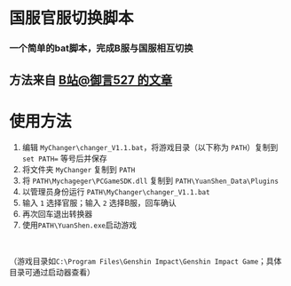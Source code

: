# 国服官服切换脚本
### 一个简单的bat脚本，完成B服与国服相互切换

## 方法来自 [B站@御言527 的文章](https://www.bilibili.com/read/cv22161567/?spm_id_from=333.999.collection.opus.click)

# 使用方法
1. 编辑 `MyChanger\changer_V1.1.bat`，将游戏目录（以下称为 `PATH`）复制到 `set PATH=` 等号后并保存
2. 将文件夹 `MyChanger` 复制到 `PATH`
3. 将 `PATH\Mychageger\PCGameSDK.dll` 复制到 `PATH\YuanShen_Data\Plugins`
4. 以管理员身份运行 `PATH\MyChanger\changer_V1.1.bat`
5. 输入 `1` 选择官服；输入 `2` 选择B服，回车确认
6. 再次回车退出转换器
7. 使用`PATH\YuanShen.exe`启动游戏
<br>

（游戏目录如`C:\Program Files\Genshin Impact\Genshin Impact Game`；具体目录可通过启动器查看）<br>
